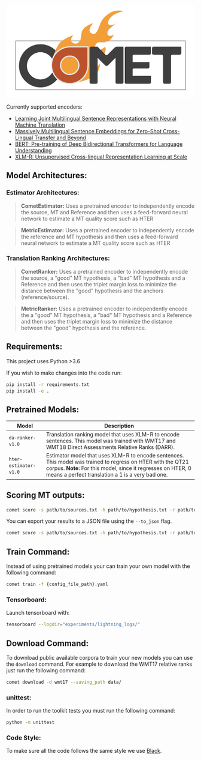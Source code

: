 <div style="text-align:center"><img src="resources/LOGO.png" alt="comet_logo"></div>



Currently supported encoders:
- [Learning Joint Multilingual Sentence Representations with Neural Machine Translation](https://arxiv.org/abs/1704.04154)
- [Massively Multilingual Sentence Embeddings for Zero-Shot Cross-Lingual Transfer and Beyond](https://arxiv.org/abs/1812.10464)
- [BERT: Pre-training of Deep Bidirectional Transformers for Language Understanding](https://arxiv.org/pdf/1810.04805.pdf)
- [XLM-R: Unsupervised Cross-lingual Representation Learning at Scale](https://arxiv.org/pdf/1911.02116.pdf)

## Model Architectures:

### Estimator Architectures:
> **CometEstimator:** Uses a pretrained encoder to independently encode the source, MT and Reference and then uses a feed-forward neural network to estimate a MT quality score such as HTER

> **MetricEstimator:** Uses a pretrained encoder to independently encode the reference and MT hypothesis and then uses a feed-forward neural network to estimate a MT quality score such as HTER

### Translation Ranking Architectures:

> **CometRanker:** Uses a pretrained encoder to independently encode the source, a "good" MT hypothesis, a "bad" MT hypothesis and a Reference and then uses the triplet margin loss to minimize the distance between the "good" hypothesis and the anchors (reference/source).

> **MetricRanker:** Uses a pretrained encoder to independently encode the a "good" MT hypothesis, a "bad" MT hypothesis and a Reference and then uses the triplet margin loss to minimize the distance between the "good" hypothesis and the reference.

## Requirements:

This project uses Python >3.6

If you wish to make changes into the code run:
```bash
pip install -r requirements.txt
pip install -e .
```

## Pretrained Models:

| Model              |               Description                        |
| --------------------- | ------------------------------------------------ |
| `da-ranker-v1.0`      | Translation ranking model that uses XLM-R to encode sentences. This model was trained with WMT17 and WMT18 Direct Assessments Relative Ranks (DARR). |
| `hter-estimator-v1.0` | Estimator model that uses XLM-R to encode sentences. This model was trained to regress on HTER with the QT21 corpus. **Note:** For this model, since it regresses on HTER, 0 means a perfect translation a 1 is a very bad one.  |


## Scoring MT outputs:

```bash
comet score -s path/to/sources.txt -h path/to/hypothesis.txt -r path/to/references.txt --model da-ranker-v1.0
```

You can export your results to a JSON file using the `--to_json` flag.

```bash
comet score -s path/to/sources.txt -h path/to/hypothesis.txt -r path/to/references.txt --model da-ranker-v1.0 --to_json output.json
```

## Train Command: 

Instead of using pretrained models your can train your own model with the following command:
```bash
comet train -f {config_file_path}.yaml
```

### Tensorboard:

Launch tensorboard with:
```bash
tensorboard --logdir="experiments/lightning_logs/"
```

## Download Command: 

To download public available corpora to train your new models you can use the `download` command. For example to download the WMT17 relative ranks just run the following command:

```bash
comet download -d wmt17 --saving_path data/
```

### unittest:
In order to run the toolkit tests you must run the following command:

```bash
python -m unittest
```

### Code Style:
To make sure all the code follows the same style we use [Black](https://github.com/psf/black).
